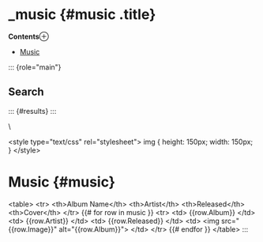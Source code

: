 <div>

# \_music {#music .title}

</div>

**Contents**⊕

- [Music](#music)

::: {role="main"}

<div>

## Search

::: {#results}
:::

\

</div>

\<style type=\"text/css\" rel=\"stylesheet\"\> img { height: 150px;
width: 150px; } \</style>

# Music {#music}

\<table> \<tr> \<th>Album Name\</th> \<th>Artist\</th>
\<th>Released\</th> \<th>Cover\</th> \</tr> {{# for row in music }} \<tr>
\<td> {{row.Album}} \</td> \<td> {{row.Artist}} \</td> \<td>
{{row.Released}} \</td> \<td> \<img src=\"{{row.Image}}\"
alt=\"{{row.Album}}\"\> \</td> \</tr> {{# endfor }} \</table>
:::
